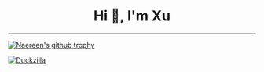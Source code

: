 <h1 align="center">Hi 👋, I'm Xu</h1>


<hr>


[![Naereen's github trophy](https://github-profile-trophy.vercel.app/?username=ducyb294&row=1&theme=discord)](https://ducyb294.github.io)

[![Duckzilla](http://github-profile-summary-cards.vercel.app/api/cards/stats?username=ducyb294&theme=nord_bright)](https://ducyb294.github.io)
